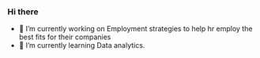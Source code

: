 ### Hi there 

- 🔭 I’m currently working on Employment strategies to help hr employ the best fits for their companies
- 🌱 I’m currently learning Data analytics.

